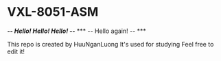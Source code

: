 # VXL-8051-ASM
***--  Hello! Hello! Hello! --***
*** -- Hello again! -- ***

This repo is created by HuuNganLuong
It's used for studying
Feel free to edit it!